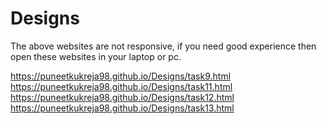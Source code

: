# Designs
The above websites are not responsive, if you need good experience then open these websites in your laptop or pc.

https://puneetkukreja98.github.io/Designs/task9.html
https://puneetkukreja98.github.io/Designs/task11.html
https://puneetkukreja98.github.io/Designs/task12.html
https://puneetkukreja98.github.io/Designs/task13.html


